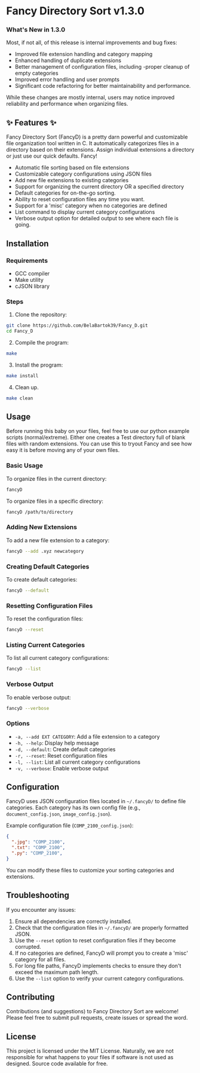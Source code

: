 # Fancy Directory Sort v1.3.0

### What's New in 1.3.0
Most, if not all, of this release is internal improvements and bug fixes:

- Improved file extension handling and category mapping
- Enhanced handling of duplicate extensions
- Better management of configuration files, including -proper cleanup of empty categories
- Improved error handling and user prompts
- Significant code refactoring for better maintainability and performance.

While these changes are mostly internal, users may notice improved reliability and performance when organizing files.

## ✨ Features ✨

Fancy Directory Sort (FancyD) is a pretty darn powerful and customizable file organization tool written in C. It automatically categorizes files in a directory based on their extensions. Assign individual extensions a directory or just use our quick defaults. Fancy!

- Automatic file sorting based on file extensions
- Customizable category configurations using JSON files
- Add new file extensions to existing categories
- Support for organizing the current directory OR a specified directory
- Default categories for on-the-go sorting.
- Ability to reset configuration files any time you want.
- Support for a 'misc' category when no categories are defined
- List command to display current category configurations
- Verbose output option for detailed output to see where each file is going. 

## Installation

### Requirements

- GCC compiler
- Make utility
- cJSON library

### Steps

1. Clone the repository:
```bash
git clone https://github.com/BelaBartok39/Fancy_D.git
cd Fancy_D
```

2. Compile the program:
```bash
make
```

3. Install the program:
```bash
make install
```

4. Clean up.
```bash
make clean
```

## Usage

Before running this baby on your files, feel free to use our python example scripts (normal/extreme). Either one creates a Test directory full of blank files with random extensions. You can use this to tryout Fancy and see how easy it is before moving any of your own files. 

### Basic Usage
To organize files in the current directory:
```bash
fancyD
```

To organize files in a specific directory:
```bash
fancyD /path/to/directory
```

### Adding New Extensions
To add a new file extension to a category:
```bash
fancyD --add .xyz newcategory
```

### Creating Default Categories
To create default categories:
```bash
fancyD --default
```

### Resetting Configuration Files
To reset the configuration files:
```bash
fancyD --reset
```

### Listing Current Categories
To list all current category configurations:
```bash
fancyD --list
```

### Verbose Output
To enable verbose output:
```bash
fancyD --verbose
```

### Options

- `-a, --add EXT CATEGORY`: Add a file extension to a category
- `-h, --help`: Display help message
- `-d, --default`: Create default categories
- `-r, --reset`: Reset configuration files
- `-l, --list`: List all current category configurations
- `-v, --verbose`: Enable verbose output

## Configuration
FancyD uses JSON configuration files located in `~/.fancyD/` to define file categories. Each category has its own config file (e.g., `document_config.json`, `image_config.json`).

Example configuration file (`COMP_2100_config.json`):
```json
{
  ".jpg": "COMP_2100",
  ".txt": "COMP_2100",
  ".py": "COMP_2100",
}
```
You can modify these files to customize your sorting categories and extensions.

## Troubleshooting

If you encounter any issues:

1. Ensure all dependencies are correctly installed.
2. Check that the configuration files in `~/.fancyD/` are properly formatted JSON.
3. Use the `--reset` option to reset configuration files if they become corrupted.
4. If no categories are defined, FancyD will prompt you to create a 'misc' category for all files.
5. For long file paths, FancyD implements checks to ensure they don't exceed the maximum path length.
6. Use the `--list` option to verify your current category configurations.

## Contributing
Contributions (and suggestions) to Fancy Directory Sort are welcome! Please feel free to submit pull requests, create issues or spread the word.

## License
This project is licensed under the MIT License. Naturally, we are not responsible for what happens to your files if software is not used as designed. Source code available for free. 
